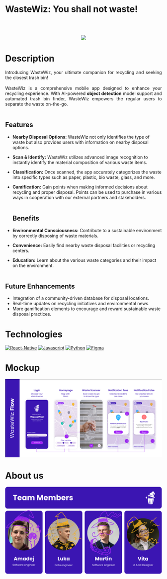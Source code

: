 # WasteWiz: You shall not waste!

<br />
<br />
<p align="center" >
  <img width='40%' heigth='40%' src="images/WasteWiz_loading.gif" />
</p>

# Description

<p align="justify">
  Introducing WasteWiz, your ultimate companion for recycling and seeking the closest trash bin!
  <br />
  <br />
    WasteWiz is a comprehensive mobile app designed to enhance your recycling experience. With AI-powered <b>object detection</b> model support and automated trash bin finder, WasteWiz empowers the regular users to separate the waste on-the-go.
  <br />
  <br />
  
 ## Features
  
- **Nearby Disposal Options:** WasteWiz not only identifies the type of waste but also provides users with information on nearby disposal options.
- **Scan & Identify:** WasteWiz utilizes advanced image recognition to instantly identify the material composition of various waste items.
- **Classification:** Once scanned, the app accurately categorizes the waste into specific types such as paper, plastic, bio waste, glass, and more.
- **Gamification:** Gain points when making informed decisions about recycling and proper disposal. Points can be used to purchase in various ways in cooperation with our external partners and stakeholders.
  <br />
  <br />
  ## Benefits

- **Environmental Consciousness:** Contribute to a sustainable environment by correctly disposing of waste materials.
- **Convenience:** Easily find nearby waste disposal facilities or recycling centers.
- **Education:** Learn about the various waste categories and their impact on the environment. <br /> <br />

## Future Enhancements

- Integration of a community-driven database for disposal locations.
- Real-time updates on recycling initiatives and environmental news.
- More gamification elements to encourage and reward sustainable waste disposal practices.
</p>

# Technologies

[![React-Native](https://img.shields.io/badge/React_Native-20232A?style=for-the-badge&logo=react&logoColor=61DAFB)](https://reactnative.dev/)
[![Javascript](https://img.shields.io/badge/JavaScript-323330?style=for-the-badge&logo=javascript&logoColor=F7DF1E)](https://www.javascript.com/)
[![Python](https://img.shields.io/badge/Python-05ADB3?style=for-the-badge&logo=python)](https://www.python.org/)
[![Figma](https://img.shields.io/badge/Figma-F24E1E?style=for-the-badge&logo=figma&logoColor=white)](https://www.figma.com/file/UTDm2iRQjpUUWhzpWZ165i/WasteWiz?type=design&node-id=0-1&mode=design&t=iBQK8x2EEPNVv8gx-0)

# Mockup
<img src="images/flow.png" /></td>

# About us
<img src="images/team.png" /></td>
